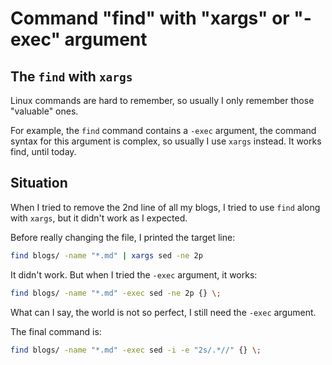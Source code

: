 # Command "find" with "xargs" or "-exec" argument


## The `find` with `xargs`

Linux commands are hard to remember, so usually I only remember those "valuable" ones.

For example, the `find` command contains a `-exec` argument, the command syntax for this argument is complex, so usually I use `xargs` instead. It works find, until today.


## Situation

When I tried to remove the 2nd line of all my blogs, I tried to use `find` along with `xargs`, but it didn't work as I expected.

Before really changing the file, I printed the target line:

```sh
find blogs/ -name "*.md" | xargs sed -ne 2p
```

It didn't work. But when I tried the `-exec` argument, it works:

```sh
find blogs/ -name "*.md" -exec sed -ne 2p {} \;
```

What can I say, the world is not so perfect, I still need the `-exec` argument.


The final command is:

```sh
find blogs/ -name "*.md" -exec sed -i -e "2s/.*//" {} \;
```

